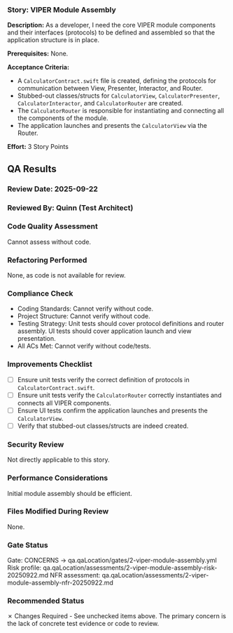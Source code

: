 ### Story: VIPER Module Assembly

**Description:** As a developer, I need the core VIPER module components and their interfaces (protocols) to be defined and assembled so that the application structure is in place.

**Prerequisites:** None.

**Acceptance Criteria:**
*   A `CalculatorContract.swift` file is created, defining the protocols for communication between View, Presenter, Interactor, and Router.
*   Stubbed-out classes/structs for `CalculatorView`, `CalculatorPresenter`, `CalculatorInteractor`, and `CalculatorRouter` are created.
*   The `CalculatorRouter` is responsible for instantiating and connecting all the components of the module.
*   The application launches and presents the `CalculatorView` via the Router.

**Effort:** 3 Story Points

## QA Results

### Review Date: 2025-09-22

### Reviewed By: Quinn (Test Architect)

### Code Quality Assessment
Cannot assess without code.

### Refactoring Performed
None, as code is not available for review.

### Compliance Check
*   Coding Standards: Cannot verify without code.
*   Project Structure: Cannot verify without code.
*   Testing Strategy: Unit tests should cover protocol definitions and router assembly. UI tests should cover application launch and view presentation.
*   All ACs Met: Cannot verify without code/tests.

### Improvements Checklist
*   [ ] Ensure unit tests verify the correct definition of protocols in `CalculatorContract.swift`.
*   [ ] Ensure unit tests verify the `CalculatorRouter` correctly instantiates and connects all VIPER components.
*   [ ] Ensure UI tests confirm the application launches and presents the `CalculatorView`.
*   [ ] Verify that stubbed-out classes/structs are indeed created.

### Security Review
Not directly applicable to this story.

### Performance Considerations
Initial module assembly should be efficient.

### Files Modified During Review
None.

### Gate Status
Gate: CONCERNS → qa.qaLocation/gates/2-viper-module-assembly.yml
Risk profile: qa.qaLocation/assessments/2-viper-module-assembly-risk-20250922.md
NFR assessment: qa.qaLocation/assessments/2-viper-module-assembly-nfr-20250922.md

### Recommended Status
✗ Changes Required - See unchecked items above. The primary concern is the lack of concrete test evidence or code to review.
